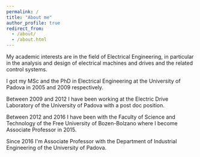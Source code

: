 ```yaml
---
permalink: /
title: "About me"
author_profile: true
redirect_from:
  - /about/
  - /about.html
---
```


My academic interests are in the field of Electrical Engineering, in particular
in the analysis and design of electrical machines and drives and the related control systems.

I got my MSc and the PhD in Electrical Engineering at the University of Padova
in 2005 and 2009 respectively.

Between 2009 and 2012 I have been working at the Electric Drive Laboratory
of the University of Padova with a post doc position.

Between 2012 and 2016 I have been with the Faculty of Science and Technology
of the Free University of Bozen-Bolzano where I become
Associate Professor in 2015.

Since 2016 I'm Associate Professor with the Department of Industrial Engineering
of the University of Padova.

